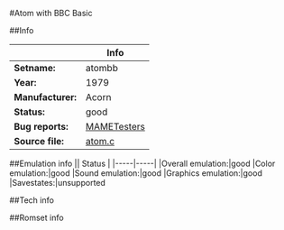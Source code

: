 #Atom with BBC Basic

##Info

||Info|
|-----|-----|
|**Setname:**|atombb
|**Year:**|1979
|**Manufacturer:**|Acorn
|**Status:**|good
|**Bug reports:**|[MAMETesters](http://mametesters.org/view_all_set.php?type=1&temporary=y&search=atom.c)
|**Source file:**|[atom.c](https://github.com/mamedev/mame/blob/master/src/mess/drivers/atom.c)

##Emulation info
|| Status |
|-----|-----|
|Overall emulation:|good
|Color emulation:|good
|Sound emulation:|good
|Graphics emulation:|good
|Savestates:|unsupported

##Tech info

##Romset info

<!--- START OF EDITED COMMENT DO NOT TOUCH TEXT ABOVE-->
